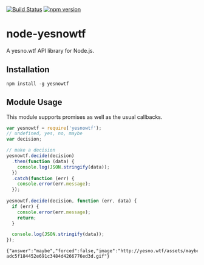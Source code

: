 [![Build Status](https://travis-ci.org/troutowicz/node-yesnowtf.svg?branch=master)](https://travis-ci.org/troutowicz/node-yesnowtf) [![npm version](https://badge.fury.io/js/yesnowtf.svg)](http://badge.fury.io/js/yesnowtf)

node-yesnowtf
=============

A yesno.wtf API library for Node.js.

## Installation

    npm install -g yesnowtf

## Module Usage

This module supports promises as well as the usual callbacks.

```javascript
var yesnowtf = require('yesnowtf');
// undefined, yes, no, maybe
var decision;

// make a decision
yesnowtf.decide(decision)
  .then(function (data) {
    console.log(JSON.stringify(data));
  })
  .catch(function (err) {
    console.error(err.message);
  });
  
yesnowtf.decide(decision, function (err, data) {
  if (err) {
    console.error(err.message);
    return;
  }

  console.log(JSON.stringify(data));
});
```

    {"answer":"maybe","forced":false,"image":"http://yesno.wtf/assets/maybe/2-adc5f184452e691c3484d4266776ed3d.gif"}
